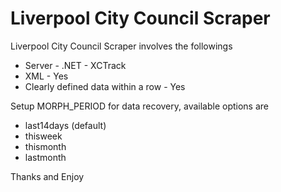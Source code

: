 # Liverpool City Council Scraper

Liverpool City Council Scraper involves the followings

* Server - .NET - XCTrack
* XML - Yes
* Clearly defined data within a row - Yes

Setup MORPH_PERIOD for data recovery, available options are

* last14days (default)
* thisweek
* thismonth
* lastmonth

Thanks and Enjoy
